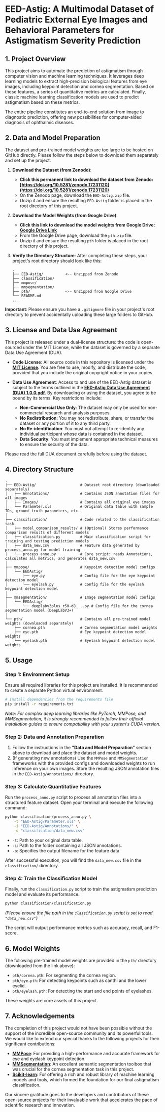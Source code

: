 # EED-Astig: A Multimodal Dataset of Pediatric External Eye Images and Behavioral Parameters for Astigmatism Severity Prediction

## 1. Project Overview

This project aims to automate the prediction of astigmatism through computer vision and machine learning techniques. It leverages deep learning models to extract high-precision biological features from eye images, including keypoint detection and cornea segmentation. Based on these features, a series of quantitative metrics are calculated. Finally, classic machine learning classification models are used to predict astigmatism based on these metrics.

The entire pipeline constitutes an end-to-end solution from image to diagnostic prediction, offering new possibilities for computer-aided diagnosis of ophthalmic diseases.

## 2. Data and Model Preparation

The dataset and pre-trained model weights are too large to be hosted on GitHub directly. Please follow the steps below to download them separately and set up the project.

1.  **Download the Dataset (from Zenodo)**:
    * **Click this permanent link to download the dataset from Zenodo: [https://doi.org/10.5281/zenodo.17231120](https://doi.org/10.5281/zenodo.17231120)**
    * On the Zenodo page, download the `EED-Astig.zip` file.
    * Unzip it and ensure the resulting `EED-Astig` folder is placed in the root directory of this project.

2.  **Download the Model Weights (from Google Drive)**:
    * **Click this link to download the model weights from Google Drive: [Google Drive Link](https://drive.google.com/drive/folders/1nmKPj-Ya9ovyu2MgFmfiW23rO9auplHF?usp=drive_link)**
    * From the Google Drive page, download the `pth.zip` file.
    * Unzip it and ensure the resulting `pth` folder is placed in the root directory of this project.

3.  **Verify the Directory Structure**:
    After completing these steps, your project's root directory should look like this:
    ```
    .
    ├── EED-Astig/          <-- Unzipped from Zenodo
    ├── classification/
    ├── mmpose/
    ├── mmsegmentation/
    ├── pth/                <-- Unzipped from Google Drive
    └── README.md
    ...
    ```

**Important**: Please ensure you have a `.gitignore` file in your project's root directory to prevent accidentally uploading these large folders to GitHub.

## 3. License and Data Use Agreement

This project is released under a dual-license structure: the code is open-sourced under the MIT License, while the dataset is governed by a separate Data Use Agreement (DUA).

* **Code License**: All source code in this repository is licensed under the **[MIT License](LICENSE)**. You are free to use, modify, and distribute the code, provided that you include the original copyright notice in your copies.

* **Data Use Agreement**: Access to and use of the EED-Astig dataset is subject to the terms outlined in the **[EED-Astig Data Use Agreement (DUA) 1.0.0.pdf](EED-Astig%20Data%20Use%20Agreement%20(DUA)%201.0.0.pdf)**. By downloading or using the dataset, you agree to be bound by its terms. Key restrictions include:
    * **Non-Commercial Use Only**: The dataset may only be used for non-commercial research and analysis purposes.
    * **No Redistribution**: You may not redistribute, share, or transfer the dataset or any portion of it to any third party.
    * **No Re-identification**: You must not attempt to re-identify any individual participant whose data is contained in the dataset.
    * **Data Security**: You must implement appropriate technical measures to ensure the security of the data.

Please read the full DUA document carefully before using the dataset.


## 4. Directory Structure

```
.
├── EED-Astig/                    # Dataset root directory (downloaded separately)
│   ├── Annotations/              # Contains JSON annotation files for all images
│   ├── Images/                   # Contains all original eye images
│   └── Parameter.xls             # Original data table with sample IDs, ground truth parameters, etc.
│
├── classification/               # Code related to the classification task
│   ├── model_comparison_results/ # (Optional) Stores performance comparison results of different models
│   ├── classification.py         # Main classification script for training and testing prediction models
│   ├── data_new.csv              # Feature data generated by process_anno.py for model training
│   └── process_anno.py           # Core script: reads Annotations, calculates all metrics, and generates data_new.csv
│
├── mmpose/                       # Keypoint detection model configs
│   └── EEDAstig/
│       ├── eye.py                # Config file for the eye keypoint detection model
│       └── eyelash.py            # Config file for the eyelash keypoint detection model
│
├── mmsegmentation/               # Image segmentation model configs
│   └── EEDAstig/
│       └── deeplabv3plus_r50-d8_...py # Config file for the cornea segmentation model (DeepLabV3+)
│
└── pth/                          # Contains all pre-trained model weights (downloaded separately)
    ├── cornea.pth                # Cornea segmentation model weights
    ├── eye.pth                   # Eye keypoint detection model weights
    └── eyelash.pth               # Eyelash keypoint detection model weights
```

## 5. Usage

### Step 1: Environment Setup

Ensure all required libraries for this project are installed. It is recommended to create a separate Python virtual environment.
```bash
# Install dependencies from the requirements file
pip install -r requirements.txt
```
*Note: For complex deep learning libraries like PyTorch, MMPose, and MMSegmentation, it is strongly recommended to follow their official installation guides to ensure compatibility with your system's CUDA version.*

### Step 2: Data and Annotation Preparation

1.  Follow the instructions in the **"Data and Model Preparation"** section above to download and place the dataset and model weights.
2.  (If generating new annotations) Use the `MMPose` and `MMSegmentation` frameworks with the provided configs and downloaded weights to run inference on your own images. Store the resulting JSON annotation files in the `EED-Astig/Annotations/` directory.

### Step 3: Calculate Quantitative Features

Run the `process_anno.py` script to process all annotation files into a structured feature dataset. Open your terminal and execute the following command:
```bash
python classification/process_anno.py \
    -t "EED-Astig/Parameter.xls" \
    -i "EED-Astig/Annotations/" \
    -o "classification/data_new.csv"
```
* `-t`: Path to your original data table.
* `-i`: Path to the folder containing all JSON annotations.
* `-o`: Specifies the output filename for the feature data.

After successful execution, you will find the `data_new.csv` file in the `classification/` directory.

### Step 4: Train the Classification Model

Finally, run the `classification.py` script to train the astigmatism prediction model and evaluate its performance.
```bash
python classification/classification.py
```
*(Please ensure the file path in the `classification.py` script is set to read `"data_new.csv"`)*

The script will output performance metrics such as accuracy, recall, and F1-score.

## 6. Model Weights

The following pre-trained model weights are provided in the `pth/` directory (downloaded from the link above):

* `pth/cornea.pth`: For segmenting the cornea region.
* `pth/eye.pth`: For detecting keypoints such as canthi and the lower eyelid.
* `pth/eyelash.pth`: For detecting the start and end points of eyelashes.

These weights are core assets of this project.

## 7. Acknowledgements

The completion of this project would not have been possible without the support of the incredible open-source community and its powerful tools. We would like to extend our special thanks to the following projects for their significant contributions:

* **[MMPose](https://github.com/open-mmlab/mmpose)**: For providing a high-performance and accurate framework for eye and eyelash keypoint detection.
* **[MMSegmentation](https://github.com/open-mmlab/mmsegmentation)**: An excellent semantic segmentation toolbox that was crucial for the cornea segmentation task in this project.
* **[Scikit-learn](https://github.com/scikit-learn/scikit-learn)**: For offering a rich and robust library of machine learning models and tools, which formed the foundation for our final astigmatism classification.

Our sincere gratitude goes to the developers and contributors of these open-source projects for their invaluable work that accelerates the pace of scientific research and innovation.
